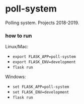 # poll-system
Polling system. Projects 2018-2019.

### how to run
Linux/Mac:
- ```export FLASK_APP=poll-system```
- ```export FLASK_ENV=development```
- ```flask run```

Windows:
- ```set FLASK_APP=poll-system```
- ```set FLASK_ENV=development```
- ```flask run```